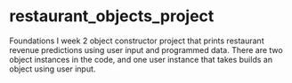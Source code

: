 # restaurant_objects_project
Foundations I week 2 object constructor project that prints restaurant revenue predictions using user input and programmed data. There are two object instances in the code, and one user instance that takes builds an object using user input. 

